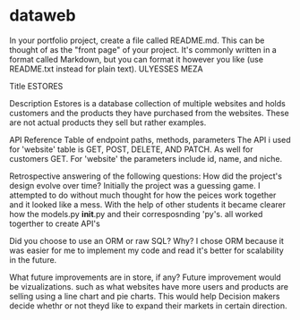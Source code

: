 # dataweb
In your portfolio project, create a file called README.md. This can be thought of as the "front page" of your project. It's commonly written in a format called Markdown, but you can format it however you like (use README.txt instead for plain text).
ULYESSES MEZA

Title
ESTORES

Description
Estores is a database collection of multiple websites and holds customers  and the products they have purchased from the websites. These are not actual products they sell but rather examples.

API Reference Table of endpoint paths, methods, parameters
The API i used for 'website' table is GET, POST, DELETE, AND PATCH. As well for customers GET. For 'website' the parameters include id, name, and niche. 

Retrospective answering of the following questions:
How did the project's design evolve over time?
Initially the project was a guessing game. I attempted to do without much thought for how the peices work together and it looked like a mess. With the help of other students it became clearer how the models.py __init__.py and their corresposnding 'py's. all worked togerther to create API's 

Did you choose to use an ORM or raw SQL? Why?
I chose ORM because it was easier for  me to implement my code and read it's better for scalability in the future.

What future improvements are in store, if any?
Future improvement would be vizualizations. such as what websites have more users and products are selling using a line chart and pie charts. This would help Decision makers decide whethr or not theyd like to expand their markets in certain direction.